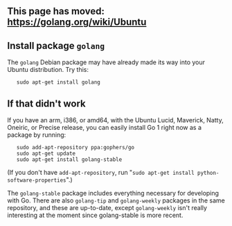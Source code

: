 ## This page has moved: https://golang.org/wiki/Ubuntu ##

## Install package `golang` ##

The `golang` Debian package may have already made its way into your Ubuntu distribution. Try this:

```
   sudo apt-get install golang
```

## If that didn't work ##

If you have an arm, i386, or amd64, with the Ubuntu Lucid, Maverick,
Natty, Oneiric, or Precise release, you can easily install Go 1 right
now as a package by running:

```
   sudo add-apt-repository ppa:gophers/go
   sudo apt-get update
   sudo apt-get install golang-stable
```

(If you don't have `add-apt-repository`, run "`sudo apt-get install python-software-properties`".)

The `golang-stable` package includes everything necessary for developing
with Go. There are also `golang-tip` and `golang-weekly` packages in the
same repository, and these are up-to-date, except `golang-weekly` isn't
really interesting at the moment since golang-stable is more recent.